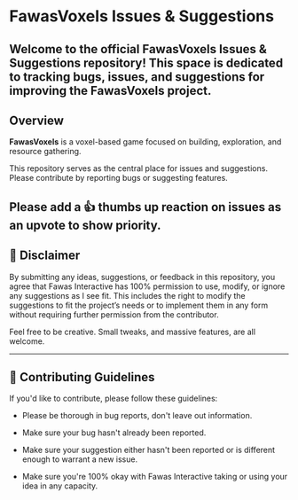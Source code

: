 # FawasVoxels Issues & Suggestions

Welcome to the official **FawasVoxels** Issues & Suggestions repository! This space is dedicated to tracking bugs, issues, and suggestions for improving the FawasVoxels project.
---

## Overview
**FawasVoxels** is a voxel-based game focused on building, exploration, and resource gathering.

This repository serves as the central place for issues and suggestions. Please contribute by reporting bugs or suggesting features.

Please add a 👍 thumbs up reaction on issues as an upvote to show priority.
---

## 📜 Disclaimer
By submitting any ideas, suggestions, or feedback in this repository, you agree that Fawas Interactive has 100% permission to use, modify, or ignore any suggestions as I see fit. This includes the right to modify the suggestions to fit the project’s needs or to implement them in any form without requiring further permission from the contributor.
   
Feel free to be creative. Small tweaks, and massive features, are all welcome.

---
## 🤝 Contributing Guidelines
If you'd like to contribute, please follow these guidelines:

- Please be thorough in bug reports, don't leave out information.
- Make sure your bug hasn't already been reported.
  
- Make sure your suggestion either hasn't been reported or is different enough to warrant a new issue.
- Make sure you're 100% okay with Fawas Interactive taking or using your idea in any capacity.
